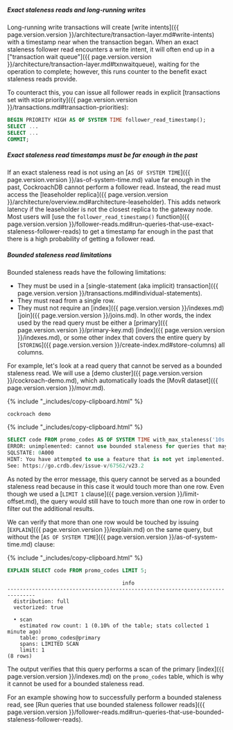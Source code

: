 ##### Exact staleness reads and long-running writes

Long-running write transactions will create [write intents]({{ page.version.version }}/architecture/transaction-layer.md#write-intents) with a timestamp near when the transaction began. When an exact staleness follower read encounters a write intent, it will often end up in a ["transaction wait queue"]({{ page.version.version }}/architecture/transaction-layer.md#txnwaitqueue), waiting for the operation to complete; however, this runs counter to the benefit exact staleness reads provide.

To counteract this, you can issue all follower reads in explicit [transactions set with `HIGH` priority]({{ page.version.version }}/transactions.md#transaction-priorities):

```sql
BEGIN PRIORITY HIGH AS OF SYSTEM TIME follower_read_timestamp();
SELECT ...
SELECT ...
COMMIT;
```

##### Exact staleness read timestamps must be far enough in the past

If an exact staleness read is not using an [`AS OF SYSTEM TIME`]({{ page.version.version }}/as-of-system-time.md) value far enough in the past, CockroachDB cannot perform a follower read. Instead, the read must access the [leaseholder replica]({{ page.version.version }}/architecture/overview.md#architecture-leaseholder). This adds network latency if the leaseholder is not the closest replica to the gateway node. Most users will [use the `follower_read_timestamp()` function]({{ page.version.version }}/follower-reads.md#run-queries-that-use-exact-staleness-follower-reads) to get a timestamp far enough in the past that there is a high probability of getting a follower read.

##### Bounded staleness read limitations

Bounded staleness reads have the following limitations:

- They must be used in a [single-statement (aka implicit) transaction]({{ page.version.version }}/transactions.md#individual-statements).
- They must read from a single row.
- They must not require an [index]({{ page.version.version }}/indexes.md) [join]({{ page.version.version }}/joins.md). In other words, the index used by the read query must be either a [primary]({{ page.version.version }}/primary-key.md) [index]({{ page.version.version }}/indexes.md), or some other index that covers the entire query by [`STORING`]({{ page.version.version }}/create-index.md#store-columns) all columns.

For example, let's look at a read query that cannot be served as a bounded staleness read. We will use a [demo cluster]({{ page.version.version }}/cockroach-demo.md), which automatically loads the [MovR dataset]({{ page.version.version }}/movr.md).

{% include "_includes/copy-clipboard.html" %}
~~~ shell
cockroach demo
~~~

{% include "_includes/copy-clipboard.html" %}
~~~ sql
SELECT code FROM promo_codes AS OF SYSTEM TIME with_max_staleness('10s') LIMIT 1;
ERROR: unimplemented: cannot use bounded staleness for queries that may touch more than one row or require an index join
SQLSTATE: 0A000
HINT: You have attempted to use a feature that is not yet implemented.
See: https://go.crdb.dev/issue-v/67562/v23.2
~~~

As noted by the error message, this query cannot be served as a bounded staleness read because in this case it would touch more than one row. Even though we used a [`LIMIT 1` clause]({{ page.version.version }}/limit-offset.md), the query would still have to touch more than one row in order to filter out the additional results.

We can verify that more than one row would be touched by issuing [`EXPLAIN`]({{ page.version.version }}/explain.md) on the same query, but without the [`AS OF SYSTEM TIME`]({{ page.version.version }}/as-of-system-time.md) clause:

{% include "_includes/copy-clipboard.html" %}
~~~ sql
EXPLAIN SELECT code FROM promo_codes LIMIT 5;
~~~

~~~
                                     info
-------------------------------------------------------------------------------
  distribution: full
  vectorized: true

  • scan
    estimated row count: 1 (0.10% of the table; stats collected 1 minute ago)
    table: promo_codes@primary
    spans: LIMITED SCAN
    limit: 1
(8 rows)
~~~

The output verifies that this query performs a scan of the primary [index]({{ page.version.version }}/indexes.md) on the `promo_codes` table, which is why it cannot be used for a bounded staleness read.

For an example showing how to successfully perform a bounded staleness read, see [Run queries that use bounded staleness follower reads]({{ page.version.version }}/follower-reads.md#run-queries-that-use-bounded-staleness-follower-reads).

